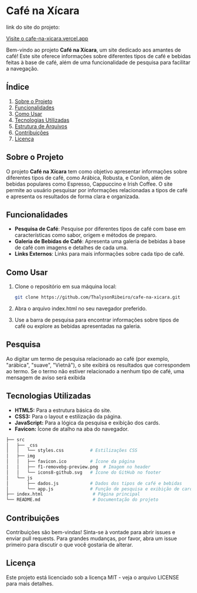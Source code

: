 # Café na Xícara
link do site do projeto:

<a href="https://cafe-na-xicara.vercel.app" target="_blank">Visite o cafe-na-xicara.vercel.app</a>


Bem-vindo ao projeto **Café na Xícara**, um site dedicado aos amantes de café! Este site oferece informações sobre diferentes tipos de café e bebidas feitas à base de café, além de uma funcionalidade de pesquisa para facilitar a navegação.

## Índice

1. [Sobre o Projeto](#sobre-o-projeto)
2. [Funcionalidades](#funcionalidades)
3. [Como Usar](#como-usar)
4. [Tecnologias Utilizadas](#tecnologias-utilizadas)
5. [Estrutura de Arquivos](#estrutura-de-arquivos)
6. [Contribuições](#contribuições)
7. [Licença](#licença)

## Sobre o Projeto

O projeto **Café na Xícara** tem como objetivo apresentar informações sobre diferentes tipos de café, como Arábica, Robusta, e Conilon, além de bebidas populares como Espresso, Cappuccino e Irish Coffee. O site permite ao usuário pesquisar por informações relacionadas a tipos de café e apresenta os resultados de forma clara e organizada.

## Funcionalidades

- **Pesquisa de Café**: Pesquise por diferentes tipos de café com base em características como sabor, origem e métodos de preparo.
- **Galeria de Bebidas de Café**: Apresenta uma galeria de bebidas à base de café com imagens e detalhes de cada uma.
- **Links Externos**: Links para mais informações sobre cada tipo de café.
  
## Como Usar

1. Clone o repositório em sua máquina local:
   ```bash
   git clone https://github.com/ThalysonRibeiro/cafe-na-xicara.git
   ```
2. Abra o arquivo index.html no seu navegador preferido.

3. Use a barra de pesquisa para encontrar informações sobre tipos de café ou explore as bebidas apresentadas na galeria.

## Pesquisa

Ao digitar um termo de pesquisa relacionado ao café (por exemplo, "arábica", "suave", "Vietnã"), o site exibirá os resultados que correspondem ao termo. Se o termo não estiver relacionado a nenhum tipo de café, uma mensagem de aviso será exibida


## Tecnologias Utilizadas

- **HTML5:** Para a estrutura básica do site.
- **CSS3:** Para o layout e estilização da página.
- **JavaScript:** Para a lógica da pesquisa e exibição dos cards.
- **Favicon:** Ícone de atalho na aba do navegador.

```bash
├── src
│   ├── _css
│   │   └── styles.css          # Estilizações CSS
│   ├── img
│   │   ├── favicon.ico         # Ícone da página
│   │   ├── f1-removebg-preview.png  # Imagem no header
│   │   └── icons8-github.svg   # Ícone do GitHub no footer
│   └── js
│       ├── dados.js            # Dados dos tipos de café e bebidas
│       └── app.js              # Função de pesquisa e exibição de cards
├── index.html                   # Página principal
└── README.md                    # Documentação do projeto
```
## Contribuições

Contribuições são bem-vindas! Sinta-se à vontade para abrir issues e enviar pull requests. Para grandes mudanças, por favor, abra um issue primeiro para discutir o que você gostaria de alterar.

## Licença

Este projeto está licenciado sob a licença MIT - veja o arquivo LICENSE para mais detalhes.
